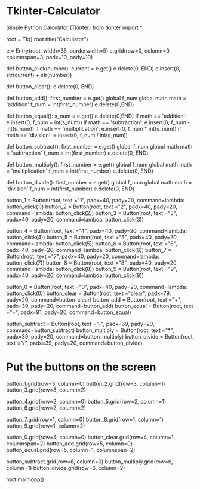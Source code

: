 # Tkinter-Calculator
Simple Python Calculator (Tkinter)
from tkinter import *


root = Tk()
root.title("Calculator")

e = Entry(root, width=35, borderwidth=5)
e.grid(row=0, column=0, columnspan=3, padx=10, pady=10)

def button_click(number):
   current = e.get() 
   e.delete(0, END)
   e.insert(0, str(current) + str(number))

def button_clear():
    e.delete(0, END)

def button_add():
    first_number = e.get()
    global f_num
    global math
    math = 'addition'
    f_num = int(first_number)
    e.delete(0,END)

def button_equal():
    s_num = e.get()
    e.delete(0,END)
    if math == 'addition':
        e.insert(0, f_num + int(s_num))
    if math == 'subtraction':
        e.insert(0, f_num - int(s_num))
    if math == 'multiplication':
        e.insert(0, f_num * int(s_num))
    if math == 'division':
        e.insert(0, f_num / int(s_num))


def button_subtract():
  first_number = e.get()
  global f_num
  global math
  math = 'subtraction'
  f_num = int(first_number)
  e.delete(0, END)

def button_multiply():
  first_number = e.get()
  global f_num
  global math
  math = 'multiplication'
  f_num = int(first_number)
  e.delete(0, END)

def button_divide():
  first_number = e.get()
  global f_num
  global math
  math = 'division'
  f_num = int(first_number)
  e.delete(0, END)

button_1 = Button(root, text ="1", padx=40, pady=20, command=lambda: button_click(1))
button_2 = Button(root, text ="2", padx=40, pady=20, command=lambda: button_click(2))
button_3 = Button(root, text ="3", padx=40, pady=20, command=lambda: button_click(3))


button_4 = Button(root, text ="4", padx=40, pady=20, command=lambda: button_click(4))
button_5 = Button(root, text ="5", padx=40, pady=20, command=lambda: button_click(5))
button_6 = Button(root, text ="6", padx=40, pady=20, command=lambda: button_click(6))
button_7 = Button(root, text ="7", padx=40, pady=20, command=lambda: button_click(7))
button_8 = Button(root, text ="8", padx=40, pady=20, command=lambda: button_click(8))
button_9 = Button(root, text ="9", padx=40, pady=20, command=lambda: button_click(9))

button_0 = Button(root, text ="0", padx=40, pady=20, command=lambda: button_click(0))
button_clear = Button(root, text ="clear", padx=79, pady=20, command=button_clear)
button_add = Button(root, text ="+", padx=39, pady=20, command=button_add)
button_equal = Button(root, text ="=", padx=91, pady=20, command=button_equal)

button_subtract = Button(root, text ="-", padx=39, pady=20, command=button_subtract)
button_multiply = Button(root, text ="*", padx=39, pady=20, command=button_multiply)
button_divide = Button(root, text ="/", padx=39, pady=20, command=button_divide)


# Put the buttons on the screen

button_1.grid(row=3, column=0)
button_2.grid(row=3, column=1)
button_3.grid(row=3, column=2)

button_4.grid(row=2, column=0)
button_5.grid(row=2, column=1)
button_6.grid(row=2, column=2)

button_7.grid(row=1, column=0)
button_8.grid(row=1, column=1)
button_9.grid(row=1, column=2)

button_0.grid(row=4, column=0)
button_clear.grid(row=4, column=1, columnspan=2)
button_add.grid(row=5, column=0)
button_equal.grid(row=5, column=1, columnspan=2)

button_subtract.grid(row=6, column=0)
button_multiply.grid(row=6, column=1)
button_divide.grid(row=6, column=2)


root.mainloop()
